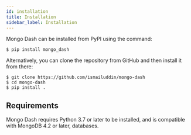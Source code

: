 ```yaml
---
id: installation
title: Installation
sidebar_label: Installation
---
```


Mongo Dash can be installed from PyPI using the command:

```shell
$ pip install mongo_dash
```

Alternatively, you can clone the repository from GitHub and then install
it from there:

```shell
$ git clone https://github.com/ismailuddin/mongo-dash
$ cd mongo-dash
$ pip install .
```

## Requirements
Mongo Dash requires Python 3.7 or later to be installed, and is compatible with
MongoDB 4.2 or later, databases.
